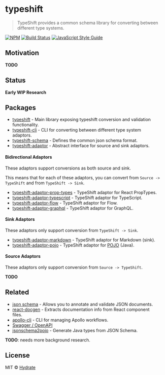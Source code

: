 # typeshift

> TypeShift provides a common schema library for converting between different type systems.

[![NPM](https://img.shields.io/npm/v/typeshift.svg)](https://www.npmjs.com/package/typeshift) [![Build Status](https://travis-ci.com/hydrateio/typeshift.svg?branch=master)](https://travis-ci.com/hydrateio/typeshift) [![JavaScript Style Guide](https://img.shields.io/badge/code_style-standard-brightgreen.svg)](https://standardjs.com)


## Motivation

**TODO**

## Status

**Early WIP Research**



## Packages

- [typeshift](packages/typeshift) - Main library exposing typeshift conversion and validation functionality.
- [typeshift-cli](packages/typeshift-cli) - CLI for converting between different type system adaptors.
- [typeshift-schema](packages/typeshift-schema) - Defines the common json schema format.
- [typeshift-adaptor](packages/typeshift-adaptor) - Abstract interface for source and sink adaptors.

#### Bidirectional Adaptors

These adaptors support conversions as both source and sink.

This means that for each of these adaptors, you can convert from `Source -> TypeShift` and from `TypeShift -> Sink`.

- [typeshift-adaptor-prop-types](packages/typeshift-adaptor-prop-types) - TypeShift adaptor for React PropTypes.
- [typeshift-adaptor-typescript](packages/typeshift-adaptor-typescript) - TypeShift adaptor for TypeScript.
- [typeshift-adaptor-flow](packages/typeshift-adaptor-flow) - TypeShift adaptor for Flow.
- [typeshift-adaptor-graphql](packages/typeshift-adaptor-graphql) - TypeShift adaptor for GraphQL.

#### Sink Adaptors

These adaptors only support conversion from `TypeShift -> Sink`.

- [typeshift-adaptor-markdown](packages/typeshift-adaptor-markdown) - TypeShift adaptor for Markdown (sink).
- [typeshift-adaptor-pojo](packages/typeshift-adaptor-pojo) - TypeShift adaptor for [POJO](https://spring.io/understanding/POJO) (Java).

#### Source Adaptors

These adaptors only support conversion from `Source -> TypeShift`.

**TODO**


## Related

- [json schema](http://json-schema.org) - Allows you to annotate and validate JSON documents.
- [react-docgen](https://github.com/reactjs/react-docgen) - Extracts documentation info from React component files.
- [apollo-cli](https://github.com/apollographql/apollo-cli) - CLI for managing Apollo workflows.
- [Swagger / OpenAPI](https://swagger.io/docs/specification/data-models)
- [jsonschema2pojo](https://github.com/joelittlejohn/jsonschema2pojo) - Generate Java types from JSON Schema.

**TODO**: needs more background research.


## License

MIT © [Hydrate](https://hydrate.io)

